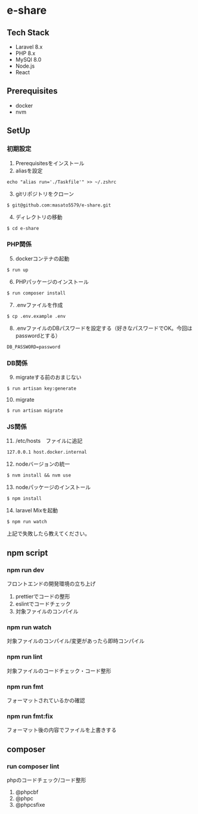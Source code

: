 # e-share

## Tech Stack
- Laravel 8.x
- PHP 8.x
- MySQl 8.0
- Node.js
- React

## Prerequisites
- docker
- nvm

## SetUp

### 初期設定
1. Prerequisitesをインストール
2. aliasを設定
```
echo "alias run='./Taskfile'" >> ~/.zshrc
```
3. gitリポジトリをクローン
```
$ git@github.com:masato5579/e-share.git
```
4. ディレクトリの移動
```
$ cd e-share
```

### PHP関係
5. dockerコンテナの起動
```
$ run up
```
6. PHPパッケージのインストール
```
$ run composer install
```
7. .envファイルを作成
```
$ cp .env.example .env
```
8. .envファイルのDBパスワードを設定する（好きなパスワードでOK。今回はpasswordとする）
```
DB_PASSWORD=password
```

### DB関係
9. migrateする前のおまじない
```
$ run artisan key:generate
```

10. migrate
```
$ run artisan migrate
```

### JS関係
11. /etc/hosts　ファイルに追記
```
127.0.0.1 host.docker.internal
```
12. nodeバージョンの統一
```
$ nvm install && nvm use
```
13. nodeパッケージのインストール
```
$ npm install
```
14. laravel Mixを起動
```
$ npm run watch
```

上記で失敗したら教えてください。

## npm script

### npm run dev
フロントエンドの開発環境の立ち上げ
1. prettierでコードの整形
2. eslintでコードチェック
3. 対象ファイルのコンパイル

### npm run watch
対象ファイルのコンパイル/変更があったら即時コンパイル

### npm run lint
対象ファイルのコードチェック・コード整形

### npm run fmt
フォーマットされているかの確認

### npm run fmt:fix
フォーマット後の内容でファイルを上書きする

## composer 

### run composer lint
phpのコードチェック/コード整形
1. @phpcbf
2. @phpc
3. @phpcsfixe
